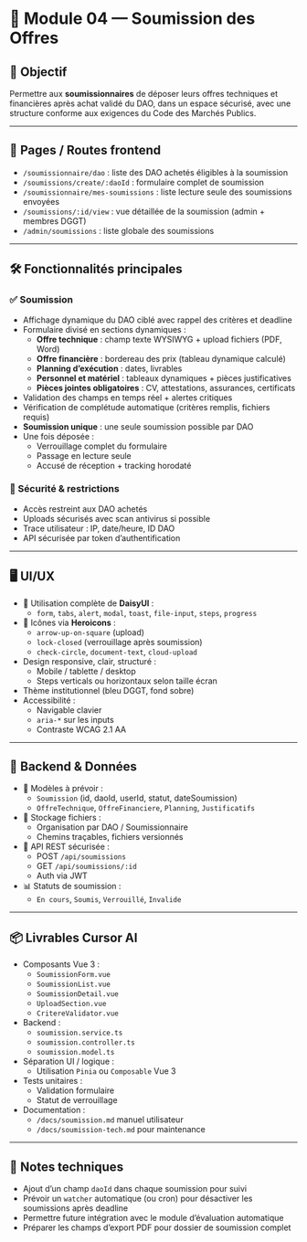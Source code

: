 # 🧾 Module 04 — Soumission des Offres

## 🎯 Objectif
Permettre aux **soumissionnaires** de déposer leurs offres techniques et financières après achat validé du DAO, dans un espace sécurisé, avec une structure conforme aux exigences du Code des Marchés Publics.

---

## 🧩 Pages / Routes frontend

- `/soumissionnaire/dao` : liste des DAO achetés éligibles à la soumission
- `/soumissions/create/:daoId` : formulaire complet de soumission
- `/soumissionnaire/mes-soumissions` : liste lecture seule des soumissions envoyées
- `/soumissions/:id/view` : vue détaillée de la soumission (admin + membres DGGT)
- `/admin/soumissions` : liste globale des soumissions

---

## 🛠️ Fonctionnalités principales

### ✅ Soumission
- Affichage dynamique du DAO ciblé avec rappel des critères et deadline
- Formulaire divisé en sections dynamiques :
  - **Offre technique** : champ texte WYSIWYG + upload fichiers (PDF, Word)
  - **Offre financière** : bordereau des prix (tableau dynamique calculé)
  - **Planning d’exécution** : dates, livrables
  - **Personnel et matériel** : tableaux dynamiques + pièces justificatives
  - **Pièces jointes obligatoires** : CV, attestations, assurances, certificats
- Validation des champs en temps réel + alertes critiques
- Vérification de complétude automatique (critères remplis, fichiers requis)
- **Soumission unique** : une seule soumission possible par DAO
- Une fois déposée :
  - Verrouillage complet du formulaire
  - Passage en lecture seule
  - Accusé de réception + tracking horodaté

### 🔐 Sécurité & restrictions
- Accès restreint aux DAO achetés
- Uploads sécurisés avec scan antivirus si possible
- Trace utilisateur : IP, date/heure, ID DAO
- API sécurisée par token d’authentification

---

## 🖥️ UI/UX

- 🌸 Utilisation complète de **DaisyUI** :
  - `form`, `tabs`, `alert`, `modal`, `toast`, `file-input`, `steps`, `progress`
- 🎯 Icônes via **Heroicons** :
  - `arrow-up-on-square` (upload)
  - `lock-closed` (verrouillage après soumission)
  - `check-circle`, `document-text`, `cloud-upload`
- Design responsive, clair, structuré :
  - Mobile / tablette / desktop
  - Steps verticals ou horizontaux selon taille écran
- Thème institutionnel (bleu DGGT, fond sobre)
- Accessibilité :
  - Navigable clavier
  - `aria-*` sur les inputs
  - Contraste WCAG 2.1 AA

---

## 🧱 Backend & Données

- 🔄 Modèles à prévoir :
  - `Soumission` (id, daoId, userId, statut, dateSoumission)
  - `OffreTechnique`, `OffreFinanciere`, `Planning`, `Justificatifs`
- 📁 Stockage fichiers :
  - Organisation par DAO / Soumissionnaire
  - Chemins traçables, fichiers versionnés
- 🔐 API REST sécurisée :
  - POST `/api/soumissions`
  - GET `/api/soumissions/:id`
  - Auth via JWT
- 📊 Statuts de soumission :
  - `En cours`, `Soumis`, `Verrouillé`, `Invalide`

---

## 📦 Livrables Cursor AI

- Composants Vue 3 :
  - `SoumissionForm.vue`
  - `SoumissionList.vue`
  - `SoumissionDetail.vue`
  - `UploadSection.vue`
  - `CritereValidator.vue`
- Backend :
  - `soumission.service.ts`
  - `soumission.controller.ts`
  - `soumission.model.ts`
- Séparation UI / logique :
  - Utilisation `Pinia` ou `Composable` Vue 3
- Tests unitaires :
  - Validation formulaire
  - Statut de verrouillage
- Documentation :
  - `/docs/soumission.md` manuel utilisateur
  - `/docs/soumission-tech.md` pour maintenance

---

## 📘 Notes techniques

- Ajout d’un champ `daoId` dans chaque soumission pour suivi
- Prévoir un `watcher` automatique (ou cron) pour désactiver les soumissions après deadline
- Permettre future intégration avec le module d’évaluation automatique
- Préparer les champs d’export PDF pour dossier de soumission complet
